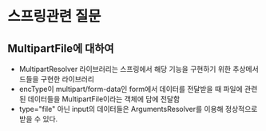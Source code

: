 # 스프링관련 질문
## MultipartFile에 대하여
- MultipartResolver 라이브러리는 스프링에서 해당 기능을 구현하기 위한 추상메서드들을 구현한 라이브러리
- encType이 multipart/form-data인 form에서 데이터를 전달받을 때 파일에 관련된 데이터들을 MultipartFile이라는 객체에 담에 전달함
- type="file" 아닌 input의 데이터들은 ArgumentsResolver를 이용해 정상적으로 받을 수 있다.